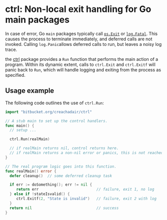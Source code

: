 # ctrl: Non-local exit handling for Go main packages

In case of error, Go `main` packages typically call [`os.Exit`][osexit] or
[`log.Fatal`][logfatal]. This causes the process to terminate immediately, and
deferred calls are not invoked. Calling `log.Panic`allows deferred calls to
run, but leaves a noisy log trace.

the [ctrl][ctrl] package provides a `Run` function that performs the main
action of a program. Within its dynamic extent, calls to `ctrl.Exit` and
`ctrl.Exitf` will panic back to `Run`, which will handle logging and exiting
from the process as specified.

[osexit]: https://godoc.org/os#Exit
[logfatal]: https://godoc.org/log#Fatal
[ctrl]: https://godoc.org/bitbucket.org/creachadair/ctrl

## Usage example

The following code outlines the use of `ctrl.Run`:

```go
import "bitbucket.org/creachadair/ctrl"

// A stub main to set up the control handlers.
func main() {
  // setup ...

  ctrl.Run(realMain)

  // if realMain returns nil, control returns here.
  // if realMain returns a non-nil error or panics, this is not reached.
}

// The real program logic goes into this function.
func realMain() error {
  defer cleanup()  // some deferred cleanup task

  if err := doSomething(); err != nil {
     return err                          // failure, exit 1, no log
  } else if !stateIsvalid() {
     ctrl.Exitf(2, "State is invalid")   // failure, exit 2 with log
  }
  return nil                             // success
}
```
